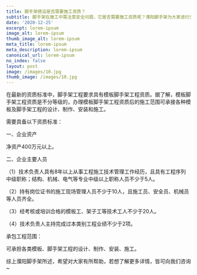 ```yaml
---
title: 脚手架搭设是否需要施工资质？
subtitle: 脚手架在施工中需注意安全问题，它是否需要施工资质呢？濮阳脚手架为大家进行分享。
date: '2020-12-25'
excerpt: lorem-ipsum
image_alt: lorem-ipsum
thumb_image_alt: lorem-ipsum
meta_title: lorem-ipsum
meta_description: lorem-ipsum
canonical_url: lorem-ipsum
no_index: false
layout: post
image: /images/10.jpg
thumb_image: /images/10.jpg
---
```

在最新的资质标准中，脚手架工程要求具有模板脚手架工程资质。据了解，模板脚手架工程资质是不分等级的，办理模板脚手架工程资质后的施工范围可承接各种模板及脚手架工程的设计、制作、安装和施工。

需要具备以下资质标准：

一、企业资产 

净资产400万元以上。

二、企业主要人员 

（1）技术负责人具有8年以上从事工程施工技术管理工作经历，且具有工程序列中级职称；结构、机械、电气等专业中级以上职称人员不少于5人。 

（2）持有岗位证书的施工现场管理人员不少于10人，且施工员、安全员、机械员等人员齐全。 

（3）经考核或培训合格的模板工、架子工等技术工人不少于20人。

（4）技术负责人主持完成过本类别工程业绩不少于2项。 

承包工程范围：

可承担各类模板、脚手架工程的设计、制作、安装、施工。

综上濮阳脚手架所述，希望对大家有所帮助，若想了解更多详情，皆可向我们咨询~